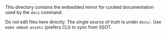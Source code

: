 This directory contains the embedded mirror for curated documentation used by the `docs` command.

Do not edit files here directly. The single source of truth is under `docs/`.
Use `make embed-assets` (prefers CLI) to sync from SSOT.

